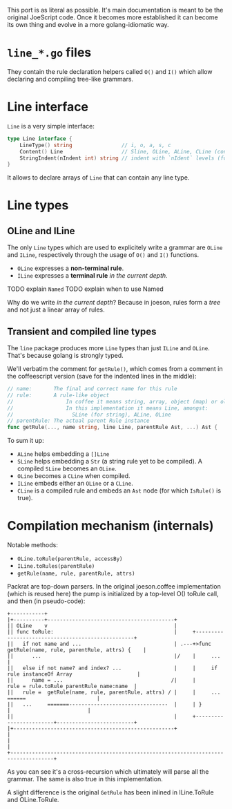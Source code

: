 This port is as literal as possible. It's main documentation is meant to be the original JoeScript code. Once it becomes more established it can become its own thing and evolve in a more golang-idiomatic way.

# `line_*.go` files 

They contain the rule declaration helpers called `O()` 
and `I()` which allow declaring and compiling tree-like grammars.

# Line interface

`Line` is a very simple interface:

```go
type Line interface {
	LineType() string                // i, o, a, s, c
	Content() Line                   // Sline, OLine, ALine, CLine (containing an Ast)...
	StringIndent(nIndent int) string // indent with `nIdent` levels (for nested rules)
}
```

It allows to declare arrays of `Line` that can contain any line type.

# Line types

## OLine and ILine

The only `Line` types which are used to explicitely write a grammar are `OLine`
and `ILine`, respectively through the usage of `O()` and `I()` functions.

- `OLine` expresses a **non-terminal rule**.
- `ILine` expresses a **terminal rule** *in the current depth*.

TODO explain `Named`
TODO explain when to use Named

Why do we write *in the current depth*?
Because in joeson, rules form a *tree* and not just a linear array of rules.

## Transient and compiled line types

The `line` package produces more `Line` types than just `ILine` and `OLine`.
That's because golang is strongly typed.

We'll verbatim the comment for `getRule()`, which comes from a comment in the
coffeescript version (save for the indented lines in the middle):

```go
// name:       The final and correct name for this rule
// rule:       A rule-like object
//                 In coffee it means string, array, object (map) or oline
//                 In this implementation it means Line, amongst:
//                   SLine (for string), ALine, OLine
// parentRule: The actual parent Rule instance
func getRule(..., name string, line Line, parentRule Ast, ...) Ast {
```

To sum it up:

- `ALine` helps embedding a `[]Line`
- `SLine` helps embedding a `Str` (a string rule yet to be compiled). A compiled `SLine` becomes an `OLine`.
- `OLine` becomes a `CLine` when compiled.
- `ILine` embeds either an `OLine` or a `CLine`.
- `CLine` is a compiled rule and embeds an `Ast` node (for which `IsRule()` is true).

# Compilation mechanism (internals)

Notable methods:

* `OLine.toRule(parentRule, accessBy)`
* `ILine.toRules(parentRule)`
* `getRule(name, rule, parentRule, attrs)`

Packrat are top-down parsers. In the original joeson.coffee implementation (which is reused here)
the pump is initialized by a top-level O() toRule call, and then (in pseudo-code):

```
+-----------+
|+----------+-----------------------------------------+                            
|| OLine    v                                         |                            
|| func toRule:                                       |     +--------------------------------------------------+                          
||   if not name and ...                              | .---+>func getRule(name, rule, parentRule, attrs) {    |                          
||      ...                                           |/    |     ...                                          |                          
||   else if not name? and index? ...                 |     |     if rule instanceOf Array                     |                          
||      name = ...                                   /|     |         rule = rule.toRule parentRule name:name  |                          
||   rule =  getRule(name, rule, parentRule, attrs) / |     |     ...             ======                       |                          
||   ...     =======--------------------------------  |     | }                      |                         |  
||                                                    |     +------------------------+-------------------------+  
|+----------------------------------------------------+                              |
|                                                                                    |
+------------------------------------------------------------------------------------+
```

As you can see it's a cross-recursion which ultimately will parse all the
grammar. The same is also true in this implementation. 

A slight difference is the original `GetRule` has been inlined in ILine.ToRule and OLine.ToRule.

